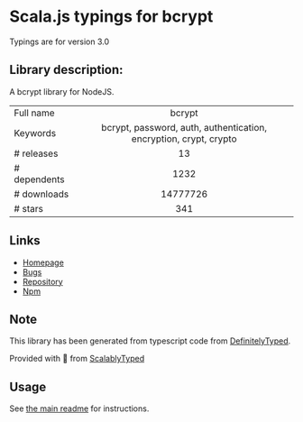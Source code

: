 
# Scala.js typings for bcrypt

Typings are for version 3.0

## Library description:
A bcrypt library for NodeJS.

|                    |                 |
| ------------------ | :-------------: |
| Full name          | bcrypt |
| Keywords           | bcrypt, password, auth, authentication, encryption, crypt, crypto |
| # releases         | 13 |
| # dependents       | 1232 |
| # downloads        | 14777726 |
| # stars            | 341 |

## Links
- [Homepage](https://github.com/kelektiv/node.bcrypt.js#readme)
- [Bugs](https://github.com/kelektiv/node.bcrypt.js/issues)
- [Repository](https://github.com/kelektiv/node.bcrypt.js)
- [Npm](https://www.npmjs.com/package/bcrypt)
    


## Note
This library has been generated from typescript code from [DefinitelyTyped](https://definitelytyped.org).

Provided with :purple_heart: from [ScalablyTyped](https://github.com/oyvindberg/ScalablyTyped)

## Usage
See [the main readme](../../readme.md) for instructions.


